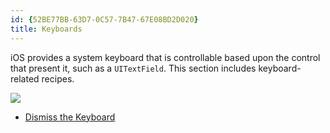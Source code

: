 ```yaml
---
id: {52BE77BB-63D7-0C57-7B47-67E08BD2D020}  
title: Keyboards  
---
```


iOS provides a system keyboard that is controllable based upon the control
that present it, such as a `UITextField`. This section includes keyboard-related recipes.

 [ ![](Images/26.png)](Images/26.png)

-   [Dismiss the Keyboard](/recipes/ios/input/keyboards/dismiss_the_keyboard)